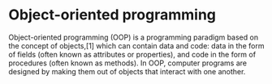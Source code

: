 # Object-oriented programming

Object-oriented programming (OOP) is a programming paradigm based on the concept of objects,[1] which can contain data and code: data in the form of fields (often known as attributes or properties), and code in the form of procedures (often known as methods). In OOP, computer programs are designed by making them out of objects that interact with one another.